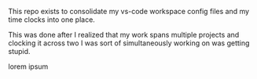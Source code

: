 This repo exists to consolidate my vs-code workspace config files and my time
clocks into one place.

This was done after I realized that my work spans multiple projects and clocking
it across two I was sort of simultaneously working on was getting stupid.

lorem ipsum
